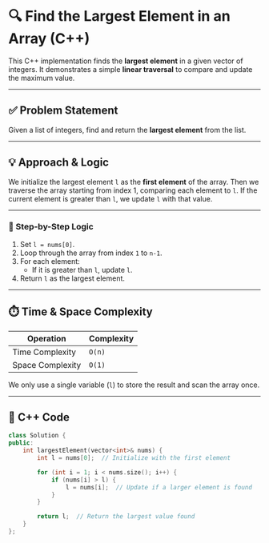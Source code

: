 # 🔍 Find the Largest Element in an Array (C++)

This C++ implementation finds the **largest element** in a given vector of integers. It demonstrates a simple **linear traversal** to compare and update the maximum value.

---

## ✅ Problem Statement

Given a list of integers, find and return the **largest element** from the list.

---

## 💡 Approach & Logic

We initialize the largest element `l` as the **first element** of the array. Then we traverse the array starting from index 1, comparing each element to `l`. If the current element is greater than `l`, we update `l` with that value.

---

### 🔁 Step-by-Step Logic

1. Set `l = nums[0]`.
2. Loop through the array from index `1` to `n-1`.
3. For each element:
   - If it is greater than `l`, update `l`.
4. Return `l` as the largest element.

---

## ⏱️ Time & Space Complexity

| Operation       | Complexity |
|----------------|------------|
| Time Complexity | `O(n)`     |
| Space Complexity| `O(1)`     |

We only use a single variable (`l`) to store the result and scan the array once.

---

## 🧩 C++ Code

```cpp
class Solution {
public:
    int largestElement(vector<int>& nums) {
        int l = nums[0];  // Initialize with the first element

        for (int i = 1; i < nums.size(); i++) {
            if (nums[i] > l) {
                l = nums[i];  // Update if a larger element is found
            }
        }

        return l;  // Return the largest value found
    }
};
